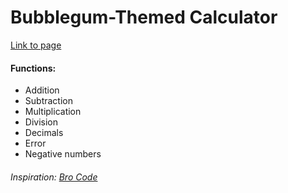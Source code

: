 # Bubblegum-Themed Calculator
<a href="https://amy0thompson.github.io/calculator/">Link to page</a>
<h4>Functions:</h4>
<ul>
  <li>Addition</li>
  <li>Subtraction</li>
  <li>Multiplication</li>
  <li>Division</li>
  <li>Decimals</li>
  <li>Error</li>
  <li>Negative numbers</li>
</ul>
<h6>Inspiration: <a href="https://www.youtube.com/watch?v=I5kj-YsmWjM">Bro Code</a></h6>
